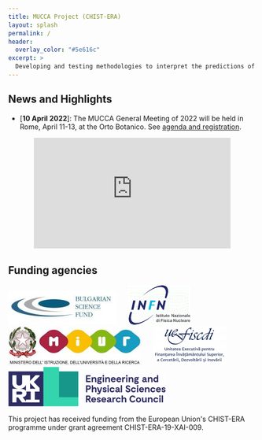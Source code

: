 ```yaml
---
title: MUCCA Project (CHIST-ERA)
layout: splash
permalink: /
header:
  overlay_color: "#5e616c"
excerpt: >
  Developing and testing methodologies to interpret the predictions of AI algorithms is one of the most important open questions in AI. MUCCA is a CHIST-ERA project to explore multidisciplinary use-cases in which explainable AI plays a crucial role, and to highlight weaknesses of the available explainable AI methods.
---
```


## News and Highlights

* \[**10 April 2022**\]: The MUCCA General Meeting of 2022 will be held in Rome, April 11-13, at the Orto Botanico. See [agenda and registration](https://agenda.infn.it/event/30838/).

<center>
<div>
    <iframe src="https://drive.google.com/file/d/1a6Q17tCGB6kf-kARXkb3RvxzuzjYrbkc/preview" frameborder="0" webkitallowfullscreen="" mozallowfullscreen="" allowfullscreen="" width=400 height=225></iframe>
</div>
</center>

## Funding agencies

<img src="/assets/images/BNSF_logo.jpg" alt="BNSF - Bulgarian National Science Fund (Bulgaria)" /> &nbsp;&nbsp;&nbsp;&nbsp; 
<img src="/assets/images/INFN_logo.gif" alt="INFN - Istituto Nazionale di Fisica Nucleare (Italy)" /> &nbsp;&nbsp;&nbsp;&nbsp; 
<img src="/assets/images/MIUR_logo.jpg" alt="MIUR - Italian Ministry of Education, University and Research (Italy)" /> &nbsp;&nbsp;&nbsp;&nbsp; 
<img src="/assets/images/UEFISCDI_logo.png" alt="UEFISCDI - Executive Agency for Higher Education, Research, Development and Innovation Funding (Romania)" /> &nbsp;&nbsp;&nbsp;&nbsp; 
<img src="/assets/images/EPSRC_logo.png" alt="EPSRC - Engineering and Physical Sciences Research Council (United Kingdom)" /> &nbsp;&nbsp;&nbsp;&nbsp; 

This project has received funding from the European Union's CHIST-ERA programme under grant agreement CHIST-ERA-19-XAI-009.